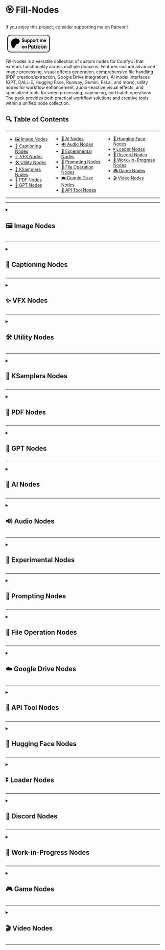 # 🏵️ Fill-Nodes

If you enjoy this project, consider supporting me on Patreon!
<p align="left">
  <a href="https://www.patreon.com/c/Machinedelusions">
    <img src="images\\nodes\\Patreon.png" width="150px" alt="Patreon">
  </a>
</p>

Fill-Nodes is a versatile collection of custom nodes for ComfyUI that extends functionality across multiple domains. Features include advanced image processing, visual effects generation, comprehensive file handling (PDF creation/extraction, Google Drive integration), AI model interfaces (GPT, DALL-E, Hugging Face, Runway, Gemini, Fal.ai, and more), utility nodes for workflow enhancement, audio-reactive visual effects, and specialized tools for video processing, captioning, and batch operations. The pack provides both practical workflow solutions and creative tools within a unified node collection.

## 🔍 Table of Contents

<table>
  <tr>
    <td valign="top">
      <ul>
        <li><a href="#image-nodes">🖼️ Image Nodes</a></li>
        <li><a href="#captioning-nodes">📝 Captioning Nodes</a></li>
        <li><a href="#vfx-nodes">✨ VFX Nodes</a></li>
        <li><a href="#utility-nodes">🛠️ Utility Nodes</a></li>
        <li><a href="#ksamplers-nodes">🎲 KSamplers Nodes</a></li>
        <li><a href="#pdf-nodes">📄 PDF Nodes</a></li>
        <li><a href="#gpt-nodes">🤖 GPT Nodes</a></li>
      </ul>
    </td>
    <td valign="top">
      <ul>
        <li><a href="#ai-nodes">🧠 AI Nodes</a></li>
        <li><a href="#audio-nodes">🔊 Audio Nodes</a></li>
        <li><a href="#experimental-nodes">🧪 Experimental Nodes</a></li>
        <li><a href="#prompting-nodes">💬 Prompting Nodes</a></li>
        <li><a href="#file-operation-nodes">📂 File Operation Nodes</a></li>
        <li><a href="#google-drive-nodes">☁️ Google Drive Nodes</a></li>
        <li><a href="#api-tool-nodes">🔌 API Tool Nodes</a></li>
      </ul>
    </td>
    <td valign="top">
      <ul>
        <li><a href="#hugging-face-nodes">🤗 Hugging Face Nodes</a></li>
        <li><a href="#loader-nodes">⏬ Loader Nodes</a></li>
        <li><a href="#discord-nodes">💬 Discord Nodes</a></li>
        <li><a href="#work-in-progress-nodes">🚧 Work-in-Progress Nodes</a></li>
        <li><a href="#game-nodes">🎮 Game Nodes</a></li>
        <li><a href="#video-nodes">🎬 Video Nodes</a></li>
      </ul>
    </td>
  </tr>
</table>

---

<details>
<summary><h2 id="-image-nodes">🖼️ Image Nodes</h2></summary>

> *Nodes for manipulating, analyzing, and working with images.*

| Node | Description |
|------|-------------|
| `FL_AnimeLineExtractor` | Extracts line art from anime-style images using adaptive thresholding and morphological operations. Allows fine control over line thickness, detail level, and noise reduction with options to invert output for white backgrounds. |
| `FL_ApplyMask` | Applies a mask to an image by setting it as the alpha channel. Automatically handles different batch sizes and spatial dimensions by interpolating the mask if needed. |
| `FL_BlackFrameReject` | A node that filters out images from a batch based on the percentage of black pixels. Images with a black pixel percentage above the threshold are rejected. |
| `FL_ImageAddNoise` | Adds configurable noise to images with adjustable intensity. Supports Gaussian, salt-and-pepper, and uniform noise for effects or data augmentation. |
| `FL_ImageAddToBatch` | Adds images to existing batches with automatic dimension matching. Enables dynamic batch composition. |
| `FL_ImageAdjuster` | Provides comprehensive image adjustment controls for hue, saturation, brightness, contrast, and sharpness with real-time preview capability. Converts images between tensor and PIL formats to apply precise adjustments while maintaining proper color spaces. |
| `FL_ImageAspectCropper` | Crops images to specific aspect ratios with intelligent positioning. Preserves important content while maintaining ratios. |
| `FL_ImageBatch` | Combines multiple images into a batched tensor. |
| `FL_ImageBatchToGrid` | Arranges batched image tensors into a single grid layout with configurable number of images per row. Creates a visually organized grid by calculating rows and columns automatically based on batch size, placing images in row-major order. |
| `FL_ImageBlank` | Creates blank/solid color images with configurable dimensions. |
| `FL_ImageCrop` | Crops images to specified dimensions with offset positions. |
| `FL_ImageDimensionDisplay` | Displays image width and height dimensions as string output for inspection. |
| `FL_ImageListToImageBatch` | Converts between batched tensors and image lists with automatic shape matching and scaling. |
| `FL_ImageNotes` | Adds a text bar with custom notes to images, supporting batch processing. Allows configuration of bar height and text size with automatic text centering on the bar, maintaining the original image proportions below the added text. |
| `FL_ImageRandomizer` | Randomly selects images or videos from directories with seed-based selection. Extracts video frames as batches. |
| `FL_ImageSelector` | Selects specific images from batches by index with multiple selection modes. |
| `FL_ImageSlicer` | Slices input images into a configurable grid of smaller image pieces with equal dimensions. Divides each input image based on specified X and Y subdivision counts, returning all slices as a batched tensor for further processing. |
| `FL_LoadImage` | Interactive node with a file browser interface for selecting and loading images directly within ComfyUI. Includes REST API endpoints for directory navigation, file listing, and thumbnail generation with proper file validation and error handling. |
| `FL_PaddingRemover` | Automatically detects and removes uniform padding from images. |
| `FL_ReplaceColor` | Replaces specific colors with target colors using adjustable tolerance and blending. |
| `FL_SaveImages` | Saves batch-processed images to disk with support for complex folder structures defined through JSON configuration. Features sequential file naming with configurable templates, optional metadata storage, and collision avoidance through automatic index incrementation. |
| `FL_SaveRGBAAnimatedWebP` | Saves animated WebP images with RGBA support. |
| `FL_SaveWebM` | Saves image sequences as WebM videos with alpha support. |

### 📷 Screenshots & Examples

![🖼️ Image Nodes Example](images/nodes/image_nodes.png)

</details>

---

<details>
<summary><h2 id="-captioning-nodes">📝 Captioning Nodes</h2></summary>

> *Nodes for generating, saving, and manipulating image and video captions.*

| Node | Description |
|------|-------------|
| `FL_CSVExtractor` | Extracts data from CSV files for caption and metadata processing. |
| `FL_CaptionSaver_V2` | Saves images with text captions from directories or tensors. Supports downsizing and filename preservation. |
| `FL_CaptionToCSV` | Scans a directory for image files and their corresponding text captions, then compiles them into a CSV file with image filename and caption columns. Automatically handles missing caption files and sorts entries for consistency. |
| `FL_ImageCaptionLayout` | Creates visual layouts combining images with their corresponding text captions from a directory. Supports customizable grid arrangements with configurable image size, caption height, font size, and padding, automatically wrapping text to fit within the allocated caption area. |
| `FL_ImageCaptionLayoutPDF` | Creates PDF documents displaying a grid of images with their corresponding captions, with options for horizontal or vertical orientation. Provides both the PDF output and a preview image tensor with configurable display size, caption height, font size, and padding. |
| `FL_ImageCaptionSaver` | Saves images with text captions in separate files with sanitization and overwrite protection. |
| `FL_LoadCSV` | Loads CSV files with captions and metadata. |
| `FL_MirrorAndAppendCaptions` | Processes a directory of images to create horizontally mirrored copies and updates caption files with additional text. Supports both appending and prepending frame identifiers to captions with proper file extension handling and consistent frame numbering across the collection. |
| `FL_OllamaCaptioner` | Integrates with Ollama local LLM API to generate descriptive captions for images. Encodes images as base64 for API submission, saves both images and generated captions to disk with configurable overwrite protection and customizable model selection. |
| `FL_SaveCSV` | Saves caption data to CSV format. |
| `FL_VideoCaptionSaver` | Converts image sequences to video while saving associated captions. |
| `FL_WordFrequencyGraph` | Generates word frequency visualizations from text. |

### 📷 Screenshots & Examples

![📝 Captioning Nodes Example](images/nodes/captioning_nodes.png)

</details>

---

<details>
<summary><h2 id="-vfx-nodes">✨ VFX Nodes</h2></summary>

> *Nodes for applying visual effects to images.*

| Node | Description |
|------|-------------|
| `FL_Ascii` | Converts images to ASCII art using customizable characters, fonts and spacing. Supports using characters in sequence or mapping them by pixel intensity, with options to use system or local fonts. |
| `FL_Dither` | Applies various dithering algorithms (Floyd-Steinberg, Random, Ordered, Bayer) to images with adjustable color quantization. Supports batch processing and preserves original image dimensions while reducing the color palette to create retro-style visual effects. |
| `FL_Glitch` | Creates digital glitch effects on images using the glitch_this library with adjustable intensity and optional color offset. Implements a double-pass glitch effect with rotation between passes to create more complex distortions, and supports deterministic output through seed control. |
| `FL_HalftonePattern` | Applies halftone patterns converting continuous tones to dot patterns. |
| `FL_HexagonalPattern` | Creates a mosaic of hexagon-shaped image segments with customizable sizing, spacing, rotation, and shadow effects. Transforms input images into an artistic hexagonal grid pattern with adjustable parameters for visual styling. |
| `FL_ImageCollage` | Creates collages by tiling a smaller image across a base image, with the tiles colored based on the average color of the corresponding region. Supports customizable tile size and spacing with automatic handling of mismatched batch sizes and aspect ratio preservation. |
| `FL_ImagePixelator` | Applies pixelation effects with scale, kernel size, and temporal modulation. |
| `FL_InfiniteZoom` | Creates mesmerizing infinite zoom effects using OpenGL shaders with customizable scale, mirror effects, and animation speed. Processes both individual images and batches with progressive time shifts to create seamless zoom animations when combined into video. |
| `FL_PaperDrawn` | Applies a realistic hand-drawn paper effect using OpenGL shaders with adjustable parameters for line quality, sampling, and vignetting. Processes images through a custom gradient-based algorithm that simulates pen strokes with configurable density and temporal modulation for animations. |
| `FL_PixelArtShader` | Transforms images to pixel art with adjustable size, color depth, and palette. |
| `FL_PixelSort` | Applies pixel sorting effects based on saturation values with adjustable threshold, smoothing, and rotation parameters. Creates glitch art aesthetics by identifying intervals in the image and sorting pixels within those intervals according to their color properties. |
| `FL_RetroEffect` | Applies retro visual effects to images including color channel offset, scanlines, vignetting, and noise with adjustable strength parameters. Creates nostalgic aesthetics reminiscent of old CRT displays and vintage photography through multiple image processing techniques. |
| `FL_Ripple` | Creates dynamic ripple and wave effects emanating from a configurable center point with adjustable amplitude, frequency, and phase settings. Supports temporal modulation for animated sequences and provides precise control over the distortion pattern and intensity. |
| `FL_Shadertoy` | Applies custom OpenGL shaders with Shadertoy compatibility for procedural effects. |
| `FL_TextOverlayNode` | Overlays text on images with font, size, position, and color controls. |

### 📷 Screenshots & Examples

![✨ VFX Nodes Example](images/nodes/vfx_nodes.png)

</details>

---

<details>
<summary><h2 id="-utility-nodes">🛠️ Utility Nodes</h2></summary>

> *General utility nodes for various tasks.*

| Node | Description |
|------|-------------|
| `FL_ClipScanner` | Analyzes text prompts using different CLIP models (supporting SDXL, SD 1.5, and FLUX configurations) to show how they are tokenized. Provides detailed output showing the exact tokens processed, their count, and the specific model configuration used. |
| `FL_CodeNode` | Executes custom Python code with inputs/outputs dictionaries for workflow logic. |
| `FL_DirectoryCrawl` | Recursively searches directories for image or text files and loads them as a batch. Supports configurable file type filtering, automatic image resizing to match dimensions within batches, and limits to prevent overloading memory with large directories. |
| `FL_Float` | Simple float value input node. |
| `FL_InpaintCrop` | Crops images for inpainting based on mask regions with advanced context expansion options and automatic padding controls. Provides both free-size and forced-size modes with optional rescaling, hole filling, and mask inversion for precise control over the inpainting area. |
| `FL_JS` | Executes custom JavaScript code. |
| `FL_Math` | Evaluates mathematical expressions using three input variables (A, B, C) with support for basic operations, powers, and negative values. Provides both integer and floating-point outputs with proper error handling for invalid expressions. |
| `FL_ModelInspector` | Inspects and displays model information. |
| `FL_Padding` | Adds customizable padding to images with independently configurable top, bottom, left, and right border widths. Supports RGB color selection for padding areas and optional alpha channel preservation with proper tensor handling. |
| `FL_PasteByMask` | Pastes `image_to_paste` onto `image_base` using `mask` to determine the location. The `resize_behavior` parameter determines how the image to paste is resized to fit the mask. If `mask_mapping_optional` obtained from a 'Separate Mask Components' node is used, it will control which image gets pasted onto which base image. |
| `FL_PasteOnCanvas` | Pastes images onto a canvas with alpha masking, supporting custom canvas dimensions, background color, padding, and multiple resize algorithms. Automatically handles batch processing with proper alpha blending and optional use of background images. |
| `FL_PathTypeChecker` | Analyzes input paths and identifies their type (absolute, relative, drive-specific, UNC, or URL-like). Provides path validation and classification to help identify potential issues with file system references. |
| `FL_RandomNumber` | Generates random integers and floats with optional seed control for reproducibility. |
| `FL_SDUltimate_Slices` | Divides images into grid patterns for Stable Diffusion slice processing. |
| `FL_SeparateMaskComponents` | Analyzes masks and separates them into individual component masks based on connected components analysis. Outputs both the separated mask tensors and mappings to their original batch indices, enabling advanced mask manipulation for selective processing. |
| `FL_Switch` | Routes input based on boolean condition. |
| `FL_Switch_Big` | Extended switch with multiple routing options. |
| `FL_SystemCheck` | Performs comprehensive system diagnostics gathering detailed information about Python version, operating system, hardware specifications, and installed libraries. Exposes a web API endpoint for retrieving system information in JSON format to aid with troubleshooting and compatibility verification. |
| `FL_UnloadModel` | Unloads models from memory to free VRAM. |
| `FL_VideoCropMask` | Crops video frames based on mask regions with temporal smoothing. |

### 📷 Screenshots & Examples

![🛠️ Utility Nodes Example](images/nodes/utility_nodes.png)

</details>

---

<details>
<summary><h2 id="-ksamplers-nodes">🎲 KSamplers Nodes</h2></summary>

> *Nodes for sampling in the generation process.*

| Node | Description |
|------|-------------|
| `FL_KSamplerXYZPlot` | Creates comprehensive grid comparisons by varying up to three KSampler parameters simultaneously. Generates labeled visual matrices showing the impact of changing steps, CFG, denoise values, samplers or schedulers, with professional-looking axes, labels and optional Z-dimension stacking in vertical or horizontal arrangements. |
| `FL_KsamplerBasic` | Provides a streamlined implementation of ComfyUI's KSampler with support for both latent and direct image inputs. Handles all essential sampling parameters with proper error handling and integration with VAE encoding/decoding functions. |
| `FL_KsamplerPlus` | Advanced KSampler that processes images by dividing them into overlapping slices and seamlessly blending the results. Supports configurable grid dimensions, overlap percentages, optional sliced conditioning for each region, and batch processing with progressive memory management. |
| `FL_KsamplerPlusV2` | Enhanced KSamplerPlus with improved algorithms. |
| `FL_KsamplerSettings` | Provides a comprehensive preset system for aspect ratios and dimensions optimized for different model types (SD, SV3D, SD2, XL). Outputs coordinated settings for two-pass workflows with separate steps, CFG values, and denoise settings along with properly configured sampler and scheduler selections. |
| `FL_SamplerStrings` | Generates comma-separated strings of sampler names based on boolean selections, providing a streamlined interface for sampler combination and configuration. Creates standardized sampler strings compatible with ComfyUI's KSampler nodes for consistent workflow integration. |
| `FL_SchedulerStrings` | Generates comma-separated strings of scheduler names based on boolean selections, providing a streamlined interface for scheduler configuration. Creates standardized scheduler strings compatible with ComfyUI's KSampler nodes for consistent workflow integration. |

### 📷 Screenshots & Examples

![🎲 KSamplers Nodes Example](images/nodes/ksamplers_nodes.png)

</details>

---

<details>
<summary><h2 id="-pdf-nodes">📄 PDF Nodes</h2></summary>

> *Nodes for working with PDF files.*

| Node | Description |
|------|-------------|
| `FL_BulkPDFLoader` | Loads all PDF files from a specified directory with error handling and reporting. Returns metadata including file path, filename, page count, and binary content for each successfully loaded PDF. |
| `FL_ImagesToPDF` | Converts batched image tensors into a PDF document with one image per page. Supports configurable DPI and standard page sizes (A4, Letter, Legal) with automatic image resizing and centering to fit the selected page format. |
| `FL_PDFEncryptor` | Encrypts PDFs with password protection. |
| `FL_PDFImageExtractor` | Extracts embedded images from PDF files with support for various image encoding formats including JPEG, PNG, and other compression methods. Provides filtering by minimum width/height dimensions and returns extracted images as tensors ready for processing. |
| `FL_PDFLoader` | Loads PDF files from disk and returns structured data including the file path, page count, and binary content. Performs format validation to ensure the input file is a valid PDF before loading. |
| `FL_PDFMerger` | Combines two PDF files into a single document by appending the pages of the second PDF after the first. Returns the merged PDF content in memory with updated page count information for further processing or saving. |
| `FL_PDFSaver` | Saves PDF data to disk with configurable output directory and filename options. Ensures proper file extension handling and directory creation if needed, returning the full path to the saved PDF file. |
| `FL_PDFTextExtractor` | Extracts all text content from PDF documents, combining text from multiple pages with proper spacing. Returns the complete extracted text as a single string with page separators for structured extraction. |
| `FL_PDFToImages` | Converts PDF pages to images with configurable DPI. |
| `FL_TextToPDF` | Converts text to formatted PDF documents. |

### 📷 Screenshots & Examples

![📄 PDF Nodes Example](images/nodes/pdf_nodes.png)

</details>

---

<details>
<summary><h2 id="-gpt-nodes">🤖 GPT Nodes</h2></summary>

> *Nodes for integrating with GPT and OpenAI models.*

| Node | Description |
|------|-------------|
| `FL_Dalle3` | Integrates OpenAI's DALL-E 3 image generation API into ComfyUI with support for different resolutions, quality settings, and style options. Includes batch processing, automatic image saving, retry functionality, and returns both generated images and the revised prompts used by the DALL-E 3 model. |
| `FL_GPT_Image1` | Generates images using OpenAI GPT. |
| `FL_GPT_Image1_ADV` | Advanced GPT image generation with extended controls. |
| `FL_GPT_Text` | Generates text using OpenAI GPT models. |
| `FL_GPT_Vision` | Integrates with OpenAI's GPT Vision models (GPT-4o, GPT-4o-mini, GPT-4-vision-preview) to analyze and caption images. Features batch processing with configurable system prompts, detail levels, and temperature settings, while saving both images and associated captions to disk with optional overwrite protection. |
| `FL_SimpleGPTVision` | Integrates OpenAI's GPT Vision models (GPT-4o-mini, GPT-4o, GPT-4-vision-preview) to analyze images and generate text descriptions. Features customizable system prompts, user requests, and generation parameters while using environment variables for secure API key handling. |

### 📷 Screenshots & Examples

![🤖 GPT Nodes Example](images/nodes/gpt_nodes.png)

</details>

---

<details>
<summary><h2 id="-ai-nodes">🧠 AI Nodes</h2></summary>

> *Nodes that integrate with various AI models and services.*

| Node | Description |
|------|-------------|
| `FL_Fal_Gemini_ImageEdit` | A ComfyUI node for the Fal AI Gemini 2.5 Flash Image Edit API. Takes multiple images and a prompt to edit them using Gemini's multimodal capabilities. |
| `FL_Fal_Kling_AIAvatar` | A ComfyUI node for the Fal AI Kling Video AI Avatar API. Takes an image and audio to generate realistic avatar videos. |
| `FL_Fal_Kontext` | A ComfyUI node for the Fal AI Flux Pro Kontext API. Takes multiple image/prompt pairs and generates new images using Fal AI's flux-pro/kontext endpoint. Supports async processing for multiple inputs. |
| `FL_Fal_Pixverse` | A ComfyUI node for the Fal AI Image-to-Video API. Takes an image and converts it to a video using Fal AI's pixverse/v4/image-to-video endpoint. Downloads the video, extracts frames, and returns them as image tensors. |
| `FL_Fal_Pixverse_LipSync` | A ComfyUI node for the Fal AI Pixverse LipSync API. Takes a video and audio/text and generates realistic lipsync animations. |
| `FL_Fal_Pixverse_Transition` | A ComfyUI node for the Fal AI Pixverse v5 Transition API. Takes two images and creates a transition video between them using Fal AI's transition endpoint. Downloads the video, extracts frames, and returns them as image tensors. |
| `FL_Fal_Seedance_i2v` | Converts images to videos using Fal AI Seedance image-to-video API. |
| `FL_Fal_Seedream_Edit` | A ComfyUI node for the Fal AI ByteDance Seedream v4 Edit API. Takes multiple images and a prompt to edit them using Seedream's capabilities. |
| `FL_Fal_Sora` | Generates videos from prompts using OpenAI Sora via Fal.ai API. |
| `FL_GeminiImageEditor` | Edits images using Google Gemini AI with natural language instructions. |
| `FL_GeminiImageGenADV` | Advanced image generation using Google Gemini AI. |
| `FL_GeminiTextAPI` | Generates text using Google Gemini AI models. |
| `FL_GeminiVideoCaptioner` | Node for captioning videos using Google's Gemini API. Note: All videos (from file or image batch) are converted to WebM format with a size limit of just under 30MB to ensure compatibility with the Gemini API payload limitations. Video quality will be adjusted automatically to meet the size requirement. |
| `FL_Hedra_API` | Integrates with Hedra API for AI-powered audio/video generation. |
| `FL_HunyuanDelight` | Integrates Tencent's Hunyuan3D-2 model for image-to-image transformations with automatic model downloading and loading. Supports batch processing with adjustable parameters for image guidance, steps, and multiple processing loops for iterative refinement. |
| `FL_PixVerseAPI` | A ComfyUI node for the PixVerse Image-to-Video API. Takes an image and converts it to a video using PixVerse's API. Downloads the video, extracts frames, and returns them as image tensors. |
| `FL_RunwayAct2` | Generates video using Runway Act-One API. |
| `FL_RunwayImageAPI` | Creates images using Runway ML Gen-2/Gen-3 API. |
| `FL_Veo3VideoGen` | Generates videos using Google Veo 3 via Vertex AI. |
| `FL_VertexGemini25FlashImage` | Fast image generation using Google Vertex AI Gemini 2.5 Flash. |

### 📷 Screenshots & Examples

![🧠 AI Nodes Example](images/nodes/ai_nodes.png)

</details>

---

<details>
<summary><h2 id="-audio-nodes">🔊 Audio Nodes</h2></summary>

> *Nodes for audio analysis, processing, and audio-reactive visual effects.*

| Node | Description |
|------|-------------|
| `FL_Audio_BPM_Analyzer` | A ComfyUI node for BPM and beat detection using Librosa. Analyzes the entire audio once and outputs beat positions for use in segmentation. |
| `FL_Audio_Beat_Visualizer` | A ComfyUI node for generating beat visualization frames. Creates frames that alternate between black and white on beat switches. |
| `FL_Audio_Crop` | A ComfyUI node for cropping (trimming) audio to a specific start and end time. |
| `FL_Audio_Drum_Detector` | A ComfyUI node for detecting drum elements (kicks, snares, hi-hats) from audio. Uses onset detection with frequency band analysis to classify drum types. |
| `FL_Audio_Envelope_Visualizer` | A ComfyUI node for visualizing audio envelopes as frames. Creates white frames that fade to black based on envelope values. |
| `FL_Audio_Music_Video_Sequencer` | A ComfyUI node for generating complete music video shot sequences. Takes beat positions and a pattern, outputs a full edit list for the entire song. |
| `FL_Audio_Reactive_Brightness` | A ComfyUI node for applying audio-reactive brightness/luminance changes to frames. Adjusts brightness based on envelope values from drum detection. |
| `FL_Audio_Reactive_Edge_Glow` | A ComfyUI node for applying audio-reactive edge detection and glow effect. Detects edges and adds glowing outline that pulses with the audio. |
| `FL_Audio_Reactive_Envelope` | A ComfyUI node for generating per-frame control envelopes from drum detections. Creates ADSR envelopes for kicks, snares, and hi-hats across the entire song. |
| `FL_Audio_Reactive_Saturation` | A ComfyUI node for applying audio-reactive saturation changes to frames. Adjusts color saturation based on envelope values from drum detection. |
| `FL_Audio_Reactive_Scale` | A ComfyUI node for applying audio-reactive scale/zoom effect to frames. Scales frames based on envelope values from drum detection. |
| `FL_Audio_Reactive_Speed` | A ComfyUI node for applying audio-reactive speed/time remapping to frames. Speeds up or slows down playback based on envelope values from drum detection. |
| `FL_Audio_Segment_Extractor` | A ComfyUI node for extracting audio segments based on pre-analyzed beat positions. Takes beat positions from FL_Audio_BPM_Analyzer and extracts specific beat ranges. |
| `FL_Audio_Separation` | A ComfyUI node for separating audio into four sources: bass, drums, other, and vocals. Uses the Hybrid Demucs model from torchaudio. |
| `FL_Audio_Shot_Iterator` | A ComfyUI node for extracting individual shot data from a music video sequence. Takes sequence JSON and shot index, outputs frame count and shot details. |

### 📷 Screenshots & Examples

![🔊 Audio Nodes Example](images/nodes/audio_nodes.png)

</details>

---

<details>
<summary><h2 id="-experimental-nodes">🧪 Experimental Nodes</h2></summary>

> *Experimental nodes with various functionalities.*

| Node | Description |
|------|-------------|
| `FL_BatchAlign` | Implements style alignment across batches by sharing attention layers. |
| `FL_ColorPicker` | Simple interface for selecting and outputting color values in hexadecimal format. Takes a hex color string input (e.g., #FF0000) and passes it through to other nodes, enabling color selection within workflows. |
| `FL_GradGenerator` | Generates customizable color gradients with RGB/HSV modes and interpolation. |
| `FL_NFTGenerator` | Selects images from a directory based on rarity percentages encoded in filenames following a specific format. Uses seed-based randomization to determine selection probability, automatically finds corresponding mask files, and outputs both the selected image and its mask as tensors. |

### 📷 Screenshots & Examples

![🧪 Experimental Nodes Example](images/nodes/experiments_nodes.png)

</details>

---

<details>
<summary><h2 id="-prompting-nodes">💬 Prompting Nodes</h2></summary>

> *Nodes for generating and manipulating prompts.*

| Node | Description |
|------|-------------|
| `FL_MadLibGenerator` | Creates randomized text by replacing delimiters in a template with words from five configurable word lists. Uses consistent seeding per list to ensure reproducible results, with support for custom delimiters and separate RNG states for each word list. |
| `FL_PromptBasic` | Basic text prompt input node. |
| `FL_PromptMulti` | Multi-line prompt editor with weighting support. |
| `FL_PromptSelector` | Selects a single prompt from a multi-line text input based on a specified index, with options to prepend and append additional text. Provides error handling for index out-of-range conditions and automatic text formatting with proper spacing. |

### 📷 Screenshots & Examples

![💬 Prompting Nodes Example](images/nodes/prompting_nodes.png)

</details>

---

<details>
<summary><h2 id="-file-operation-nodes">📂 File Operation Nodes</h2></summary>

> *Nodes for file operations.*

| Node | Description |
|------|-------------|
| `FL_ZipDirectory` | Compresses entire directory structures into zip archives with relative path preservation and efficient compression settings. Processes files using a temporary storage area and returns the resulting zip data for further handling in workflows. |
| `FL_ZipSave` | Compresses files from a specified input directory into a zip archive and saves it to a target location with customizable filename. Creates the output directory if it doesn't exist and ensures proper ZIP extension, returning the full path to the created archive. |

### 📷 Screenshots & Examples

![📂 File Operation Nodes Example](images/nodes/fileoperations_nodes.png)

</details>

---

<details>
<summary><h2 id="-google-drive-nodes">☁️ Google Drive Nodes</h2></summary>

> *Nodes for Google Cloud services integration.*

| Node | Description |
|------|-------------|
| `FL_GoogleCloudStorage` | A ComfyUI node for uploading images and videos to Google Cloud Storage. Can handle single images, batches of images, and optionally compile batches into videos. |
| `FL_GoogleDriveDownloader` | Downloads files from Google Drive using share links with automatic file ID extraction. Handles ZIP files by automatically extracting them to the specified output directory, with error handling and reporting for each step of the download process. |
| `FL_GoogleDriveImageDownloader` | Downloads image files specifically from Google Drive and automatically converts them to ComfyUI-compatible tensor format. Supports various image formats with automatic RGB conversion and proper tensor dimensioning, returning ready-to-use images for immediate integration into workflows. |

### 📷 Screenshots & Examples

![☁️ Google Drive Nodes Example](images/nodes/googledrive_nodes.png)

</details>

---

<details>
<summary><h2 id="-api-tool-nodes">🔌 API Tool Nodes</h2></summary>

> *Nodes for API interactions.*

| Node | Description |
|------|-------------|
| `FL_API_Base64_ImageLoader` | Loads Base64-encoded images with support for automatic data URL prefix removal and image resizing. Preserves metadata like job_id, user_id, and category for API integration workflows. |
| `FL_API_ImageSaver` | Saves images to a categorized directory structure based on user_id and category parameters. Supports different image formats (PNG, JPEG, WebP) with configurable quality settings for web API integration. |

### 📷 Screenshots & Examples

![🔌 API Tool Nodes Example](images/nodes/apitools_nodes.png)

</details>

---

<details>
<summary><h2 id="-hugging-face-nodes">🤗 Hugging Face Nodes</h2></summary>

> *Nodes for integrating with Hugging Face.*

| Node | Description |
|------|-------------|
| `FL_HFDatasetDownloader` | Downloads datasets from Hugging Face Hub. |
| `FL_HFHubModelUploader` | Uploads models and associated files to Hugging Face Hub with support for creating new repositories or using existing ones. Features comprehensive upload capabilities for model files, images, ZIP archives, and README documentation with progress tracking and retry mechanisms. |
| `FL_HF_Character` | Uploads character-related content to Hugging Face repositories with structured organization by studio, project, and character name. Supports multiple file types including LoRA models, datasets, image layouts, PDFs, and CSV files with comprehensive progress tracking. |
| `FL_HF_UploaderAbsolute` | Uploads files to Hugging Face repositories using absolute paths and reads API keys from environment variables. Supports various content types including LoRA models, datasets, images, PDFs, and CSV files with a simplified directory structure. |

### 📷 Screenshots & Examples

![🤗 Hugging Face Nodes Example](images/nodes/huggingface_nodes.png)

</details>

---

<details>
<summary><h2 id="-loader-nodes">⏬ Loader Nodes</h2></summary>

> *Nodes for loading various resources.*

| Node | Description |
|------|-------------|
| `FL_NodeLoader` | Simple pass-through node that accepts and returns a TRIGGER input, designed to ensure custom nodes are loaded when a workflow is executed. Acts as a lightweight utility for controlling workflow execution order. |
| `FL_NodePackLoader` | Enhanced trigger node that forces processing on every execution regardless of input changes. Uses NaN for change detection to ensure the node always executes when triggered, providing a reliable mechanism for loading node packs. |
| `FL_UpscaleModel` | Processes images through upscaling models with support for batch processing, precision control, and optional downscaling for fine-tuned results. Features progress tracking for large batches and automatic handling of device-specific optimizations for both CPU and GPU processing. |

### 📷 Screenshots & Examples

![⏬ Loader Nodes Example](images/nodes/loaders_nodes.png)

</details>

---

<details>
<summary><h2 id="-discord-nodes">💬 Discord Nodes</h2></summary>

> *Nodes for Discord integration.*

| Node | Description |
|------|-------------|
| `FL_SendToDiscordWebhook` | Sends images or videos to Discord via webhooks with MP4 conversion. |

### 📷 Screenshots & Examples

![💬 Discord Nodes Example](images/nodes/discord_nodes.png)

</details>

---

<details>
<summary><h2 id="-work-in-progress-nodes">🚧 Work-in-Progress Nodes</h2></summary>

> *Nodes that are still in development.*

| Node | Description |
|------|-------------|
| `FL_FractalKSampler` | Recursive fractal sampling with progressive upscaling. |
| `FL_TimeLine` | Processes timeline data for creating animated sequences with support for different interpolation modes, resolution settings, and frame rate controls. Includes an API endpoint for handling timeline data within the ComfyUI server architecture, enabling advanced animation workflows. |
| `FL_WF_Agent` | A node that uses Gemini AI to generate and execute JavaScript code for workflow manipulation |
| `FL_WanFirstLastFrameToVideo` | Interpolates video between first and last frames. |

### 📷 Screenshots & Examples

![🚧 Work-in-Progress Nodes Example](images/nodes/wip_nodes.png)

</details>

---

<details>
<summary><h2 id="-game-nodes">🎮 Game Nodes</h2></summary>

> *Nodes implementing games.*

| Node | Description |
|------|-------------|
| `FL_BulletHellGame` | Implements a playable bullet hell-style shooter game within the ComfyUI interface where players control a ship with mouse movements and combat enemy ships that fire various bullet patterns. Features include multiple enemy ships with different attack patterns, player-guided bullets that track enemies, level progression, and score tracking. |
| `FL_TetrisGame` | Implements a fully playable Tetris game within ComfyUI's interface using standard keyboard controls (arrow keys) for movement, rotation, and acceleration. Features include complete tetromino collision detection, line clearing mechanics, game over detection, and a responsive canvas that adjusts to the node's dimensions. |

### 📷 Screenshots & Examples

![🎮 Game Nodes Example](images/nodes/games_nodes.png)

</details>

---

<details>
<summary><h2 id="-video-nodes">🎬 Video Nodes</h2></summary>

> *Nodes for video processing and frame interpolation.*

| Node | Description |
|------|-------------|
| `FL_FILM` | FILM (Frame Interpolation for Large Motion) frame interpolation node. Generates intermediate frames between input frames, especially good for large motion. Downloads model to cache folder on first use. |
| `FL_ProResVideo` | Creates professional-quality ProRes videos from image sequences with configurable FPS and output settings. Uses a two-step process with temporary MP4 creation followed by FFmpeg conversion to ProRes 4444 format with high-quality settings optimized for post-production workflows. |
| `FL_RIFE` | RIFE (Real-Time Intermediate Flow Estimation) frame interpolation node. Generates intermediate frames between input frames for smooth slow-motion effects. Downloads models to cache folder on first use. |
| `FL_VideoBatchSplitter` | Splits video batches into smaller segments. |
| `FL_VideoCadence` | Adjusts video playback cadence by frame patterns. |
| `FL_VideoCadenceCompile` | Compiles frames with custom cadence patterns. |
| `FL_VideoCrossfade` | Creates crossfade transitions between clips. |
| `FL_VideoCut` | A node that detects scene cuts in a batch of images (video frames) and outputs the segmented clips as MP4 files to a specified folder. |
| `FL_VideoTrim` | Trims video sequences to specified frame ranges. |

### 📷 Screenshots & Examples

![🎬 Video Nodes Example](images/nodes/video_nodes.png)

</details>

---
